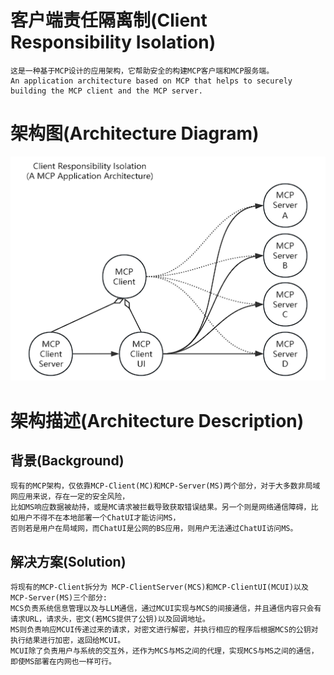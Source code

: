 # 客户端责任隔离制(Client Responsibility Isolation)
    这是一种基于MCP设计的应用架构，它帮助安全的构建MCP客户端和MCP服务端。
    An application architecture based on MCP that helps to securely building the MCP client and the MCP server.

# 架构图(Architecture Diagram)
![Architecture Diagram](image-ArchitectureDiagram.png)

# 架构描述(Architecture Description)
## 背景(Background)
    现有的MCP架构，仅依靠MCP-Client(MC)和MCP-Server(MS)两个部分，对于大多数非局域网应用来说，存在一定的安全风险，
    比如MS响应数据被劫持，或是MC请求被拦截导致获取错误结果。另一个则是网络通信障碍，比如用户不得不在本地部署一个ChatUI才能访问MS，
    否则若是用户在局域网，而ChatUI是公网的BS应用，则用户无法通过ChatUI访问MS。
## 解决方案(Solution)
    将现有的MCP-Client拆分为 MCP-ClientServer(MCS)和MCP-ClientUI(MCUI)以及MCP-Server(MS)三个部分:
    MCS负责系统信息管理以及与LLM通信，通过MCUI实现与MCS的间接通信，并且通信内容只会有请求URL，请求头，密文(若MCS提供了公钥)以及回调地址。
    MS则负责响应MCUI传递过来的请求，对密文进行解密，并执行相应的程序后根据MCS的公钥对执行结果进行加密，返回给MCUI。
    MCUI除了负责用户与系统的交互外，还作为MCS与MS之间的代理，实现MCS与MS之间的通信，即使MS部署在内网也一样可行。


